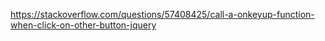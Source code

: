 https://stackoverflow.com/questions/57408425/call-a-onkeyup-function-when-click-on-other-button-jquery
